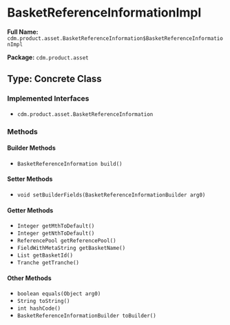 # BasketReferenceInformationImpl

**Full Name:** `cdm.product.asset.BasketReferenceInformation$BasketReferenceInformationImpl`

**Package:** `cdm.product.asset`

## Type: Concrete Class

### Implemented Interfaces

- `cdm.product.asset.BasketReferenceInformation`

### Methods

#### Builder Methods

- `BasketReferenceInformation build()`

#### Setter Methods

- `void setBuilderFields(BasketReferenceInformationBuilder arg0)`

#### Getter Methods

- `Integer getMthToDefault()`
- `Integer getNthToDefault()`
- `ReferencePool getReferencePool()`
- `FieldWithMetaString getBasketName()`
- `List getBasketId()`
- `Tranche getTranche()`

#### Other Methods

- `boolean equals(Object arg0)`
- `String toString()`
- `int hashCode()`
- `BasketReferenceInformationBuilder toBuilder()`

